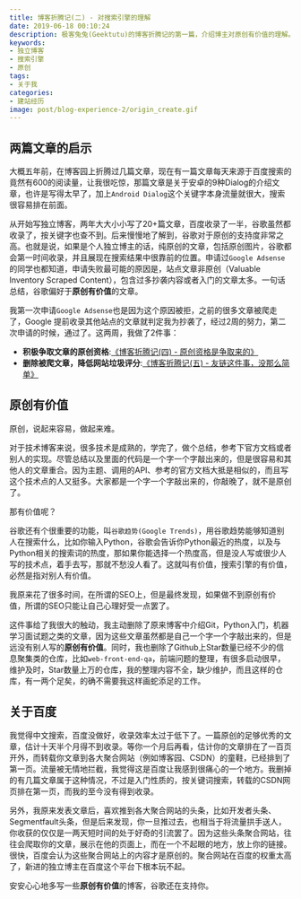 ```yaml
---
title: 博客折腾记(二) - 对搜索引擎的理解
date: 2019-06-18 00:10:24
description: 极客兔兔(Geektutu)的博客折腾记的第一篇，介绍博主对原创有价值的理解。
keywords:
- 独立博客
- 搜索引擎
- 原创
tags:
- 关于我
categories: 
- 建站经历
image: post/blog-experience-2/origin_create.gif
---
```


## 两篇文章的启示

大概五年前，在博客园上折腾过几篇文章，现在有一篇文章每天来源于百度搜索的竟然有600的阅读量，让我很吃惊，那篇文章是关于安卓的9种Dialog的介绍文章，也许是写得太早了，加上`Android Dialog`这个关键字本身流量就很大，搜索很容易排在前面。

从开始写独立博客，两年大大小小写了20+篇文章，百度收录了一半，谷歌虽然都收录了，按关键字也查不到。后来慢慢地了解到，谷歌对于原创的支持度非常之高。也就是说，如果是个人独立博主的话，纯原创的文章，包括原创图片，谷歌都会第一时间收录，并且展现在搜索结果中很靠前的位置。申请过`Google Adsense`的同学也都知道，申请失败最可能的原因是，站点文章非原创（Valuable Inventory Scraped Content），包含过多抄袭内容或者入门的文章太多。一句话总结，谷歌偏好于**原创有价值**的文章。

我第一次申请`Google Adsense`也是因为这个原因被拒，之前的很多文章被爬走了，Google 提前收录其他站点的文章就判定我为抄袭了，经过2周的努力，第二次申请的时候，通过了。这两周，我做了2件事：

- **积极争取文章的原创资格**:[《博客折腾记(四) - 原创资格是争取来的》](https://geektutu.com/post/blog-experience-4.html)
- **删除被爬文章，降低网站垃圾评分**:[《博客折腾记(五) - 友链这件事，没那么简单》](https://geektutu.com/post/blog-experience-5.html)

## 原创有价值

原创，说起来容易，做起来难。

对于技术博客来说，很多技术是成熟的，学完了，做个总结，参考下官方文档或者别人的实现。尽管总结以及里面的代码是一个字一个字敲出来的，但是很容易和其他人的文章重合。因为主题、调用的API、参考的官方文档大抵是相似的，而且写这个技术点的人又挺多。大家都是一个字一个字敲出来的，你敲晚了，就不是原创了。

那有价值呢？

谷歌还有个很重要的功能，叫`谷歌趋势(Google Trends)`，用谷歌趋势能够知道别人在搜索什么，比如你输入Python，谷歌会告诉你Python最近的热度，以及与Python相关的搜索词的热度，那如果你能选择一个热度高，但是没人写或很少人写的技术点，着手去写，那就不愁没人看了。这就叫有价值，搜索引擎的有价值，必然是指对别人有价值。

我原来花了很多时间，在所谓的SEO上，但是最终发现，如果做不到原创有价值，所谓的SEO只能让自己心理好受一点罢了。

这件事给了我很大的触动，我主动删除了原来博客中介绍Git，Python入门，机器学习面试题之类的文章，因为这些文章虽然都是自己一个字一个字敲出来的，但是远没有别人写的**原创有价值**。同时，我也删除了Github上Star数量已经不少的信息聚集类的仓库，比如`web-front-end-qa`，前端问题的整理，有很多启动很早，维护及时，Star数量上万的仓库，我的整理内容不全，缺少维护，而且这样的仓库，有一两个足矣，的确不需要我这样画蛇添足的工作。

## 关于百度

我觉得中文搜索，百度没做好，收录效率太过于低下了。一篇原创的足够优秀的文章，估计十天半个月得不到收录。等你一个月后再看，估计你的文章排在了一百页开外，而转载你文章到各大聚合网站（例如博客园、CSDN）的童鞋，已经排到了第一页。流量被无情地拦截，我觉得这是百度让我感到很痛心的一个地方。我删掉的有几篇文章属于这种情况，不过是入门性质的，按关键词搜索，转载的CSDN网页排在第一页，而我的至今没有得到收录。

另外，我原来发表文章后，喜欢推到各大聚合网站的头条，比如开发者头条、Segmentfault头条，但是后来发现，你一旦推过去，也相当于将流量拱手送人，你收获的仅仅是一两天短时间的处于好奇的引流罢了。因为这些头条聚合网站，往往会爬取你的文章，展示在他的页面上，而在一个不起眼的地方，放上你的链接。很快，百度会认为这些聚合网站上的内容才是原创的。聚合网站在百度的权重太高了，新进的独立博主在百度这个平台下根本玩不起。

安安心心地多写一些**原创有价值**的博客，谷歌还在支持你。
